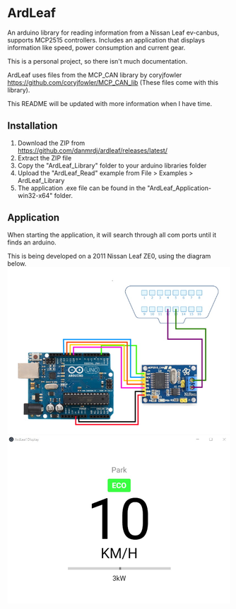 # ArdLeaf
An arduino library for reading information from a Nissan Leaf ev-canbus, supports MCP2515 controllers.
Includes an application that displays information like speed, power consumption and current gear.

This is a personal project, so there isn't much documentation.

ArdLeaf uses files from the MCP_CAN library by coryjfowler https://github.com/coryjfowler/MCP_CAN_lib 
(These files come with this library).

This README will be updated with more information when I have time.

## Installation
1. Download the ZIP from https://github.com/danmrdj/ardleaf/releases/latest/
2. Extract the ZIP file
3. Copy the "ArdLeaf_Library" folder to your arduino libraries folder
4. Upload the "ArdLeaf_Read" example from File > Examples > ArdLeaf_Library
5. The application .exe file can be found in the "ArdLeaf_Application-win32-x64" folder.

## Application
When starting the application, it will search through all com ports until it finds an arduino.

This is being developed on a 2011 Nissan Leaf ZE0, using the diagram below.
![Wiring](Images/wiring.jpg)
![Image of application](Images/application.jpg)
